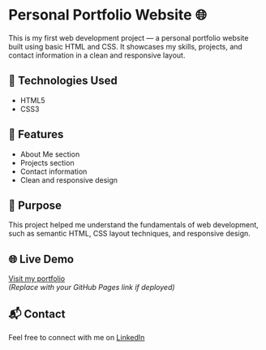 # Personal Portfolio Website 🌐

This is my first web development project — a personal portfolio website built using basic HTML and CSS. It showcases my skills, projects, and contact information in a clean and responsive layout.

## 🔧 Technologies Used

- HTML5
- CSS3

## 📄 Features

- About Me section
- Projects section
- Contact information
- Clean and responsive design

## 🚀 Purpose

This project helped me understand the fundamentals of web development, such as semantic HTML, CSS layout techniques, and responsive design.

## 🌐 Live Demo

[Visit my portfolio](https://github.com/EathanHunt84/portfolio.git)  
*(Replace with your GitHub Pages link if deployed)*

## 📬 Contact

Feel free to connect with me on [LinkedIn](https://www.linkedin.com/in/sumit-jha-8aa265288/)
